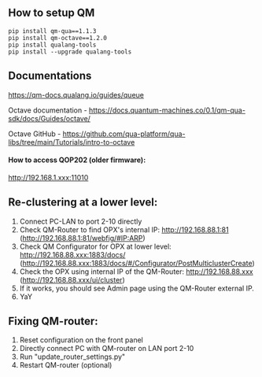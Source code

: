 ## How to setup QM

````
pip install qm-qua==1.1.3
pip install qm-octave==1.2.0
pip install qualang-tools
pip install --upgrade qualang-tools
````

## Documentations
https://qm-docs.qualang.io/guides/queue

Octave documentation - https://docs.quantum-machines.co/0.1/qm-qua-sdk/docs/Guides/octave/

Octave GitHub - https://github.com/qua-platform/qua-libs/tree/main/Tutorials/intro-to-octave

#### How to access QOP202 (older firmware): 
http://192.168.1.xxx:11010 

## Re-clustering at a lower level:
1. Connect PC-LAN to port 2-10 directly
2. Check QM-Router to find OPX's internal IP:
http://192.168.88.1:81 (http://192.168.88.1:81/webfig/#IP:ARP)
3. Check QM Configurator for OPX at lower level:
http://192.168.88.xxx:1883/docs/ 
(http://192.168.88.xxx:1883/docs/#/Configurator/PostMulticlusterCreate)
4. Check the OPX using internal IP of the QM-Router:
http://192.168.88.xxx (http://192.168.88.xxx/ui/cluster)
5. If it works, you should see Admin page using the QM-Router external IP.
6. YaY

## Fixing QM-router:
1. Reset configuration on the front panel
2. Directly connect PC with QM-router on LAN port 2-10
3. Run "update_router_settings.py"
4. Restart QM-router (optional)

